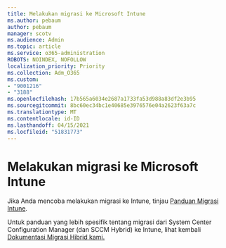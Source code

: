 ```yaml
---
title: Melakukan migrasi ke Microsoft Intune
ms.author: pebaum
author: pebaum
manager: scotv
ms.audience: Admin
ms.topic: article
ms.service: o365-administration
ROBOTS: NOINDEX, NOFOLLOW
localization_priority: Priority
ms.collection: Adm_O365
ms.custom:
- "9001216"
- "3188"
ms.openlocfilehash: 17b565a6034e2687a1733fa53d988a83df2e3b95
ms.sourcegitcommit: 8bc60ec34bc1e40685e3976576e04a2623f63a7c
ms.translationtype: MT
ms.contentlocale: id-ID
ms.lasthandoff: 04/15/2021
ms.locfileid: "51831773"
---
```

# <a name="migrating-to-microsoft-intune"></a>Melakukan migrasi ke Microsoft Intune

Jika Anda mencoba melakukan migrasi ke Intune, tinjau [Panduan Migrasi Intune](https://docs.microsoft.com/intune/fundamentals/migration-guide).

Untuk panduan yang lebih spesifik tentang migrasi dari System Center Configuration Manager (dan SCCM Hybrid) ke Intune, lihat kembali [Dokumentasi Migrasi Hibrid kami.](https://docs.microsoft.com/sccm/mdm/deploy-use/migrate-hybridmdm-to-intunesa) 